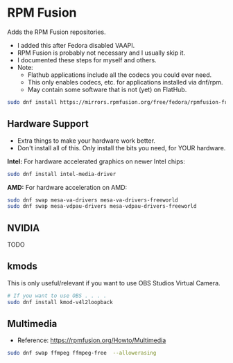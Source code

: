 # RPM Fusion

Adds the RPM Fusion repositories.

- I added this after Fedora disabled VAAPI.
- RPM Fusion is probably not necessary and I usually skip it.
- I documented these steps for myself and others.
- Note:
    - Flathub applications include all the codecs you could ever need.
    - This only enables codecs, etc. for applications installed via dnf/rpm.
    - May contain some software that is not (yet) on FlatHub.

```bash
sudo dnf install https://mirrors.rpmfusion.org/free/fedora/rpmfusion-free-release-$(rpm -E %fedora).noarch.rpm https://mirrors.rpmfusion.org/nonfree/fedora/rpmfusion-nonfree-release-$(rpm -E %fedora).noarch.rpm
```

## Hardware Support

- Extra things to make your hardware work better.
- Don't install all of this. Only install the bits you need, for YOUR hardware.

**Intel:** For hardware accelerated graphics on newer Intel chips:

```bash
sudo dnf install intel-media-driver
```

**AMD:** For hardware acceleration on AMD:

```bash
sudo dnf swap mesa-va-drivers mesa-va-drivers-freeworld
sudo dnf swap mesa-vdpau-drivers mesa-vdpau-drivers-freeworld 
```

## NVIDIA

TODO

## kmods

This is only useful/relevant if you want to use OBS Studios Virtual Camera.

```bash
# If you want to use OBS . . . .
sudo dnf install kmod-v4l2loopback
```

## Multimedia

- Reference: https://rpmfusion.org/Howto/Multimedia

```bash
sudo dnf swap ffmpeg ffmpeg-free  --allowerasing
```
